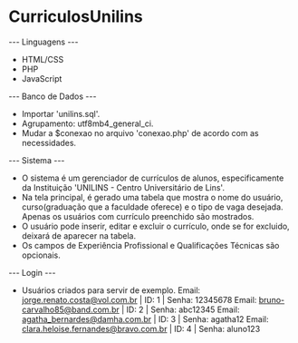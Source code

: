 # CurriculosUnilins

--- Linguagens ---

- HTML/CSS
- PHP
- JavaScript

--- Banco de Dados ---

- Importar 'unilins.sql'.
- Agrupamento: utf8mb4_general_ci.
- Mudar a $conexao no arquivo 'conexao.php' de acordo com as necessidades.

--- Sistema ---

- O sistema é um gerenciador de currículos de alunos, especificamente da Instituição 'UNILINS - Centro Universitário de Lins'.
- Na tela principal, é gerado uma tabela que mostra o nome do usuário, curso(graduação que a faculdade oferece) e o tipo de vaga desejada. Apenas os usuários com currículo preenchido são mostrados.
- O usuário pode inserir, editar e excluir o currículo, onde se for excluido, deixará de aparecer na tabela.
- Os campos de Experiência Profissional e Qualificações Técnicas são opcionais.

--- Login ---

- Usuários criados para servir de exemplo.
Email: jorge.renato.costa@vol.com.br | ID: 1 | Senha: 12345678
Email: bruno-carvalho85@band.com.br | ID: 2 | Senha: abc12345
Email: agatha_bernardes@damha.com.br | ID: 3 | Senha: agatha12
Email: clara.heloise.fernandes@bravo.com.br | ID: 4 | Senha: aluno123
